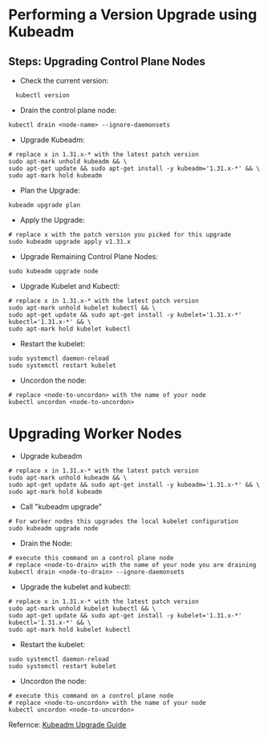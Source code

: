 # Performing a Version Upgrade using Kubeadm
## Steps: Upgrading Control Plane Nodes
- Check the current version:
```
  kubectl version
```

- Drain the control plane node:
```
kubectl drain <node-name> --ignore-daemonsets
```

- Upgrade Kubeadm:
```
# replace x in 1.31.x-* with the latest patch version
sudo apt-mark unhold kubeadm && \
sudo apt-get update && sudo apt-get install -y kubeadm='1.31.x-*' && \
sudo apt-mark hold kubeadm

```

- Plan the Upgrade:
```
kubeadm upgrade plan
```

- Apply the Upgrade:
```
# replace x with the patch version you picked for this upgrade
sudo kubeadm upgrade apply v1.31.x
```

- Upgrade Remaining Control Plane Nodes:
```
sudo kubeadm upgrade node
```

- Upgrade Kubelet and Kubectl:
```
# replace x in 1.31.x-* with the latest patch version
sudo apt-mark unhold kubelet kubectl && \
sudo apt-get update && sudo apt-get install -y kubelet='1.31.x-*' kubectl='1.31.x-*' && \
sudo apt-mark hold kubelet kubectl
```

- Restart the kubelet:
```
sudo systemctl daemon-reload
sudo systemctl restart kubelet
```

- Uncordon the node:
```
# replace <node-to-uncordon> with the name of your node
kubectl uncordon <node-to-uncordon>
```
#  Upgrading Worker Nodes
- Upgrade kubeadm
```
# replace x in 1.31.x-* with the latest patch version
sudo apt-mark unhold kubeadm && \
sudo apt-get update && sudo apt-get install -y kubeadm='1.31.x-*' && \
sudo apt-mark hold kubeadm
```

- Call "kubeadm upgrade"
```
# For worker nodes this upgrades the local kubelet configuration
sudo kubeadm upgrade node
```

- Drain the Node:
```
# execute this command on a control plane node
# replace <node-to-drain> with the name of your node you are draining
kubectl drain <node-to-drain> --ignore-daemonsets
```

- Upgrade the kubelet and kubectl:
```
# replace x in 1.31.x-* with the latest patch version
sudo apt-mark unhold kubelet kubectl && \
sudo apt-get update && sudo apt-get install -y kubelet='1.31.x-*' kubectl='1.31.x-*' && \
sudo apt-mark hold kubelet kubectl
```

- Restart the kubelet:
```
sudo systemctl daemon-reload
sudo systemctl restart kubelet
```

- Uncordon the node:
```
# execute this command on a control plane node
# replace <node-to-uncordon> with the name of your node
kubectl uncordon <node-to-uncordon>
```

Refernce: [Kubeadm Upgrade Guide](https://kubernetes.io/docs/tasks/administer-cluster/kubeadm/kubeadm-upgrade/)

